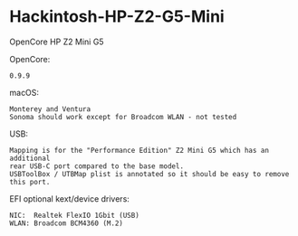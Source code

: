 # Hackintosh-HP-Z2-G5-Mini
OpenCore HP Z2 Mini G5


OpenCore:

    0.9.9


macOS: 

    Monterey and Ventura
    Sonoma should work except for Broadcom WLAN - not tested


USB:

    Mapping is for the "Performance Edition" Z2 Mini G5 which has an additional
    rear USB-C port compared to the base model.
    USBToolBox / UTBMap plist is annotated so it should be easy to remove this port.


EFI optional kext/device drivers:

    NIC:  Realtek FlexIO 1Gbit (USB)
    WLAN: Broadcom BCM4360 (M.2)
